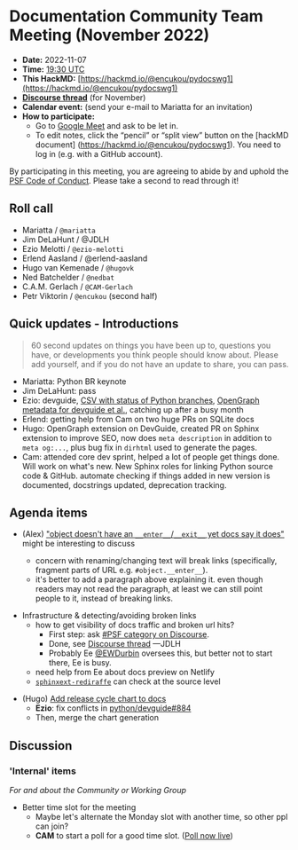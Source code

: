 # Documentation Community Team Meeting (November 2022)

- **Date:** 2022-11-07
- **Time:** [19:30 UTC](https://arewemeetingyet.com/UTC/2022-11-07/19:30/Docs%20Meeting)
- **This HackMD:** [https://hackmd.io/@encukou/pydocswg1](https://hackmd.io/@encukou/pydocswg1)
- [**Discourse thread**](https://discuss.python.org/t/20057) (for November)
- **Calendar event:** (send your e-mail to Mariatta for an invitation)
- **How to participate:**
  -  Go to [Google Meet](https://meet.google.com/dii-qrzf-wkw) and ask to be let in.
  -  To edit notes, click the “pencil” or “split view” button on the [hackMD document]  (https://hackmd.io/@encukou/pydocswg1). You need to log in (e.g. with a GitHub account).

By participating in this meeting, you are agreeing to abide by and uphold the [PSF Code of Conduct](https://www.python.org/psf/codeofconduct/).
Please take a second to read through it!

## Roll call

- Mariatta / `@mariatta`
- Jim DeLaHunt / @JDLH
- Ezio Melotti / `@ezio-melotti`
- Erlend Aasland / @erlend-aasland
- Hugo van Kemenade / `@hugovk`
- Ned Batchelder / `@nedbat`
- C.A.M. Gerlach / `@CAM-Gerlach`
- Petr Viktorin / `@encukou` (second half)


## Quick updates - Introductions

> 60 second updates on things you have been up to, questions you have, or developments you think people should know about. Please add yourself, and if you do not have an update to share, you can pass.

- Mariatta: Python BR keynote
- Jim DeLaHunt: pass
- Ezio: devguide, [CSV with status of Python branches](https://github.com/python/devguide/pull/884), [OpenGraph metadata for devguide et al.](https://github.com/python/devguide/pull/953), catching up after a busy month
- Erlend: getting help from Cam on two huge PRs on SQLite docs
- Hugo: OpenGraph extension on DevGuide, created PR on Sphinx extension to improve SEO, now does `meta description` in addition to `meta og:...`, plus bug fix in `dirhtml` used to generate the pages.
- Cam: attended core dev sprint, helped a lot of people get things done. Will work on what's new. New Sphinx roles for linking Python source code & GitHub. automate checking if things added in new version is documented, docstrings updated, deprecation tracking.

## Agenda items

* (Alex) ["object doesn't have an `__enter__`/`__exit__` yet docs say it does"](https://github.com/python/cpython/issues/97699) might be interesting to discuss

    - concern with renaming/changing text will break links (specifically, fragment parts of URL e.g. `#object.__enter__`).
    - it's better to add a paragraph above explaining it. even though readers may not read the paragraph, at least we can still point people to it, instead of breaking links.


- Infrastructure & detecting/avoiding broken links
    - how to get visibility of docs traffic and broken url hits?
        - First step: ask [#PSF category on Discourse](https://discuss.python.org/c/python-software-foundation/9).
        - Done, see [Discourse thread](https://discuss.python.org/t/data-on-requests-for-missing-urls-in-docs-python-org-etc/20841) —JDLH
        - Probably Ee [@EWDurbin](https://discuss.python.org/u/ewdurbin/summary) oversees this, but better not to start there, Ee is busy.
    - need help from Ee about docs preview on Netlify
    - [`sphinxext-rediraffe`](https://sphinxext-rediraffe.readthedocs.io/en/latest/) can check at the source level
* (Hugo) [Add release cycle chart to docs](https://github.com/python/docs-community/issues/67)
  * **Ezio**: fix conflicts in [python/devguide#884](https://github.com/python/devguide/pull/884)
  * Then, merge the chart generation

## Discussion

### 'Internal' items

*For and about the Community or Working Group*

- Better time slot for the meeting
  - Maybe let's alternate the Monday slot with another time, so other ppl can join?
  - **CAM** to start a poll for a good time slot. ([Poll now live](https://whenisgood.net/pydocs-team/v3))
